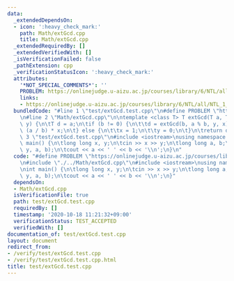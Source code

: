 ```yaml
---
data:
  _extendedDependsOn:
  - icon: ':heavy_check_mark:'
    path: Math/extGcd.cpp
    title: Math/extGcd.cpp
  _extendedRequiredBy: []
  _extendedVerifiedWith: []
  _isVerificationFailed: false
  _pathExtension: cpp
  _verificationStatusIcon: ':heavy_check_mark:'
  attributes:
    '*NOT_SPECIAL_COMMENTS*': ''
    PROBLEM: https://onlinejudge.u-aizu.ac.jp/courses/library/6/NTL/all/NTL_1_E
    links:
    - https://onlinejudge.u-aizu.ac.jp/courses/library/6/NTL/all/NTL_1_E
  bundledCode: "#line 1 \"test/extGcd.test.cpp\"\n#define PROBLEM \"https://onlinejudge.u-aizu.ac.jp/courses/library/6/NTL/all/NTL_1_E\"\
    \n#line 2 \"Math/extGcd.cpp\"\n\ntemplate <class T> T extGcd(T a, T b, T& x, T&\
    \ y) {\n\tT d = a;\n\tif (b != 0) {\n\t\td = extGcd(b, a % b, y, x);\n\t\ty -=\
    \ (a / b) * x;\n\t} else {\n\t\tx = 1;\n\t\ty = 0;\n\t}\n\treturn d;\n}\n#line\
    \ 3 \"test/extGcd.test.cpp\"\n#include <iostream>\nusing namespace std;\n\nint\
    \ main() {\n\tlong long x, y;\n\tcin >> x >> y;\n\tlong long a, b;\n\textGcd(x,\
    \ y, a, b);\n\tcout << a << ' ' << b << '\\n';\n}\n"
  code: "#define PROBLEM \"https://onlinejudge.u-aizu.ac.jp/courses/library/6/NTL/all/NTL_1_E\"\
    \n#include \"./../Math/extGcd.cpp\"\n#include <iostream>\nusing namespace std;\n\
    \nint main() {\n\tlong long x, y;\n\tcin >> x >> y;\n\tlong long a, b;\n\textGcd(x,\
    \ y, a, b);\n\tcout << a << ' ' << b << '\\n';\n}"
  dependsOn:
  - Math/extGcd.cpp
  isVerificationFile: true
  path: test/extGcd.test.cpp
  requiredBy: []
  timestamp: '2020-10-18 11:21:32+09:00'
  verificationStatus: TEST_ACCEPTED
  verifiedWith: []
documentation_of: test/extGcd.test.cpp
layout: document
redirect_from:
- /verify/test/extGcd.test.cpp
- /verify/test/extGcd.test.cpp.html
title: test/extGcd.test.cpp
---
```

